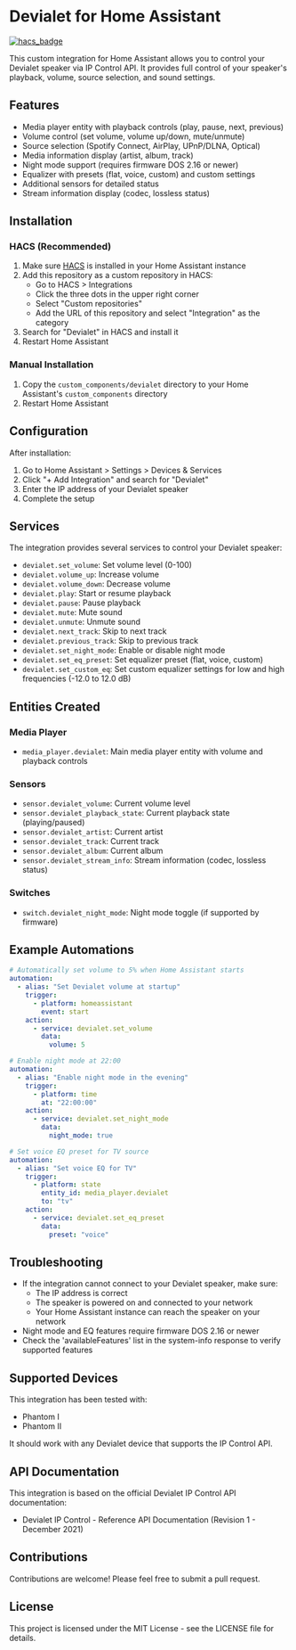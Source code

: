 # Devialet for Home Assistant

[![hacs_badge](https://img.shields.io/badge/HACS-Custom-orange.svg)](https://github.com/custom-components/hacs)

This custom integration for Home Assistant allows you to control your Devialet speaker via IP Control API. It provides full control of your speaker's playback, volume, source selection, and sound settings.

## Features

- Media player entity with playback controls (play, pause, next, previous)
- Volume control (set volume, volume up/down, mute/unmute)
- Source selection (Spotify Connect, AirPlay, UPnP/DLNA, Optical)
- Media information display (artist, album, track)
- Night mode support (requires firmware DOS 2.16 or newer)
- Equalizer with presets (flat, voice, custom) and custom settings
- Additional sensors for detailed status
- Stream information display (codec, lossless status)

## Installation

### HACS (Recommended)

1. Make sure [HACS](https://hacs.xyz/) is installed in your Home Assistant instance
2. Add this repository as a custom repository in HACS:
   - Go to HACS > Integrations
   - Click the three dots in the upper right corner
   - Select "Custom repositories"
   - Add the URL of this repository and select "Integration" as the category
3. Search for "Devialet" in HACS and install it
4. Restart Home Assistant

### Manual Installation

1. Copy the `custom_components/devialet` directory to your Home Assistant's `custom_components` directory
2. Restart Home Assistant

## Configuration

After installation:

1. Go to Home Assistant > Settings > Devices & Services
2. Click "+ Add Integration" and search for "Devialet"
3. Enter the IP address of your Devialet speaker
4. Complete the setup

## Services

The integration provides several services to control your Devialet speaker:

- `devialet.set_volume`: Set volume level (0-100)
- `devialet.volume_up`: Increase volume
- `devialet.volume_down`: Decrease volume
- `devialet.play`: Start or resume playback
- `devialet.pause`: Pause playback
- `devialet.mute`: Mute sound
- `devialet.unmute`: Unmute sound
- `devialet.next_track`: Skip to next track
- `devialet.previous_track`: Skip to previous track
- `devialet.set_night_mode`: Enable or disable night mode
- `devialet.set_eq_preset`: Set equalizer preset (flat, voice, custom)
- `devialet.set_custom_eq`: Set custom equalizer settings for low and high frequencies (-12.0 to 12.0 dB)

## Entities Created

### Media Player

- `media_player.devialet`: Main media player entity with volume and playback controls

### Sensors

- `sensor.devialet_volume`: Current volume level
- `sensor.devialet_playback_state`: Current playback state (playing/paused)
- `sensor.devialet_artist`: Current artist
- `sensor.devialet_track`: Current track
- `sensor.devialet_album`: Current album
- `sensor.devialet_stream_info`: Stream information (codec, lossless status)

### Switches

- `switch.devialet_night_mode`: Night mode toggle (if supported by firmware)

## Example Automations

```yaml
# Automatically set volume to 5% when Home Assistant starts
automation:
  - alias: "Set Devialet volume at startup"
    trigger:
      - platform: homeassistant
        event: start
    action:
      - service: devialet.set_volume
        data:
          volume: 5

# Enable night mode at 22:00
automation:
  - alias: "Enable night mode in the evening"
    trigger:
      - platform: time
        at: "22:00:00"
    action:
      - service: devialet.set_night_mode
        data:
          night_mode: true

# Set voice EQ preset for TV source
automation:
  - alias: "Set voice EQ for TV"
    trigger:
      - platform: state
        entity_id: media_player.devialet
        to: "tv"
    action:
      - service: devialet.set_eq_preset
        data:
          preset: "voice"
```

## Troubleshooting

- If the integration cannot connect to your Devialet speaker, make sure:
  - The IP address is correct
  - The speaker is powered on and connected to your network
  - Your Home Assistant instance can reach the speaker on your network
- Night mode and EQ features require firmware DOS 2.16 or newer
- Check the 'availableFeatures' list in the system-info response to verify supported features

## Supported Devices

This integration has been tested with:
- Phantom I
- Phantom II

It should work with any Devialet device that supports the IP Control API.

## API Documentation

This integration is based on the official Devialet IP Control API documentation:
- Devialet IP Control - Reference API Documentation (Revision 1 - December 2021)

## Contributions

Contributions are welcome! Please feel free to submit a pull request.

## License

This project is licensed under the MIT License - see the LICENSE file for details.
